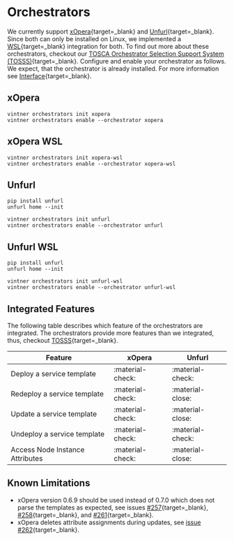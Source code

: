 # Orchestrators

We currently support [xOpera](https://github.com/xlab-si/xopera-opera){target=_blank} and [Unfurl](https://github.com/onecommons/unfurl){target=_blank}.
Since both can only be installed on Linux, we implemented a [WSL](https://docs.microsoft.com/en-us/windows/wsl){target=_blank} integration for both.
To find out more about these orchestrators, checkout our [TOSCA Orchestrator Selection Support System (TOSSS)](https://tosss.opentosca.org){target=_blank}.
Configure and enable your orchestrator as follows.
We expect, that the orchestrator is already installed.
For more information see [Interface](interface.md){target=_blank}.

## xOpera

```shell linenums="1"
vintner orchestrators init xopera
vintner orchestrators enable --orchestrator xopera
```

## xOpera WSL

```shell linenums="1"
vintner orchestrators init xopera-wsl
vintner orchestrators enable --orchestrator xopera-wsl
```

## Unfurl
```shell linenums="1"
pip install unfurl
unfurl home --init

vintner orchestrators init unfurl
vintner orchestrators enable --orchestrator unfurl
```

## Unfurl WSL
```shell linenums="1"
pip install unfurl
unfurl home --init

vintner orchestrators init unfurl-wsl
vintner orchestrators enable --orchestrator unfurl-wsl
```

## Integrated Features

The following table describes which feature of the orchestrators are integrated. 
The orchestrators provide more features than we integrated, thus, checkout [TOSSS](https://tosss.opentosca.org){target=_blank}.

| Feature | xOpera | Unfurl |
| -- |-------| --- |
| Deploy a service template | :material-check: | :material-check: |
| Redeploy a service template | :material-check: | :material-close: | 
| Update a service template | :material-check: | :material-close: | 
| Undeploy a service template | :material-check: |:material-check: |
| Access Node Instance Attributes | :material-check: | :material-close: |


## Known Limitations 
- xOpera version 0.6.9 should be used instead of 0.7.0 which does not parse the templates as expected, see issues
  [#257](https://github.com/xlab-si/xopera-opera/issues/257){target=_blank},
  [#258](https://github.com/xlab-si/xopera-opera/issues/258){target=_blank}, and
  [#261](https://github.com/xlab-si/xopera-opera/issues/261){target=_blank}.
- xOpera deletes attribute assignments during updates, see [issue #262](https://github.com/xlab-si/xopera-opera/issues/262){target=_blank}.